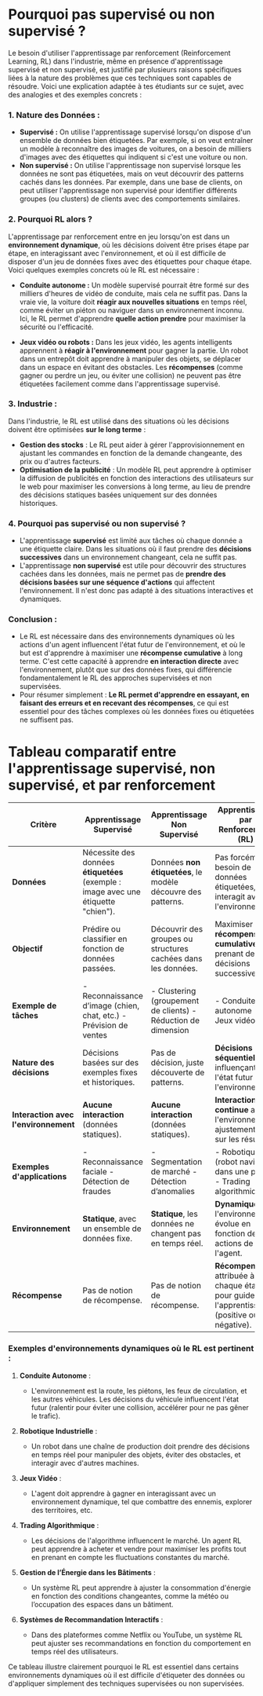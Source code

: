 # Pourquoi pas supervisé ou non supervisé ?

Le besoin d'utiliser l'apprentissage par renforcement (Reinforcement Learning, RL) dans l'industrie, même en présence d'apprentissage supervisé et non supervisé, est justifié par plusieurs raisons spécifiques liées à la nature des problèmes que ces techniques sont capables de résoudre. Voici une explication adaptée à tes étudiants sur ce sujet, avec des analogies et des exemples concrets :

### 1. **Nature des Données :**
   - **Supervisé :** On utilise l'apprentissage supervisé lorsqu'on dispose d'un ensemble de données bien étiquetées. Par exemple, si on veut entraîner un modèle à reconnaître des images de voitures, on a besoin de milliers d'images avec des étiquettes qui indiquent si c'est une voiture ou non.
   - **Non supervisé :** On utilise l'apprentissage non supervisé lorsque les données ne sont pas étiquetées, mais on veut découvrir des patterns cachés dans les données. Par exemple, dans une base de clients, on peut utiliser l'apprentissage non supervisé pour identifier différents groupes (ou clusters) de clients avec des comportements similaires.

### 2. **Pourquoi RL alors ?**
   L'apprentissage par renforcement entre en jeu lorsqu'on est dans un **environnement dynamique**, où les décisions doivent être prises étape par étape, en interagissant avec l'environnement, et où il est difficile de disposer d'un jeu de données fixes avec des étiquettes pour chaque étape. Voici quelques exemples concrets où le RL est nécessaire :
   
   - **Conduite autonome :** Un modèle supervisé pourrait être formé sur des milliers d'heures de vidéo de conduite, mais cela ne suffit pas. Dans la vraie vie, la voiture doit **réagir aux nouvelles situations** en temps réel, comme éviter un piéton ou naviguer dans un environnement inconnu. Ici, le RL permet d'apprendre **quelle action prendre** pour maximiser la sécurité ou l'efficacité.
   
   - **Jeux vidéo ou robots :** Dans les jeux vidéo, les agents intelligents apprennent à **réagir à l'environnement** pour gagner la partie. Un robot dans un entrepôt doit apprendre à manipuler des objets, se déplacer dans un espace en évitant des obstacles. Les **récompenses** (comme gagner ou perdre un jeu, ou éviter une collision) ne peuvent pas être étiquetées facilement comme dans l'apprentissage supervisé.

### 3. **Industrie :**
   Dans l'industrie, le RL est utilisé dans des situations où les décisions doivent être optimisées **sur le long terme** :
   - **Gestion des stocks** : Le RL peut aider à gérer l'approvisionnement en ajustant les commandes en fonction de la demande changeante, des prix ou d'autres facteurs.
   - **Optimisation de la publicité** : Un modèle RL peut apprendre à optimiser la diffusion de publicités en fonction des interactions des utilisateurs sur le web pour maximiser les conversions à long terme, au lieu de prendre des décisions statiques basées uniquement sur des données historiques.

### 4. **Pourquoi pas supervisé ou non supervisé ?**
   - L'apprentissage **supervisé** est limité aux tâches où chaque donnée a une étiquette claire. Dans les situations où il faut prendre des **décisions successives** dans un environnement changeant, cela ne suffit pas.
   - L'apprentissage **non supervisé** est utile pour découvrir des structures cachées dans les données, mais ne permet pas de **prendre des décisions basées sur une séquence d'actions** qui affectent l'environnement. Il n'est donc pas adapté à des situations interactives et dynamiques.

### Conclusion :

- Le RL est nécessaire dans des environnements dynamiques où les actions d'un agent influencent l'état futur de l'environnement, et où le but est d'apprendre à maximiser une **récompense cumulative** à long terme. C'est cette capacité à apprendre **en interaction directe** avec l'environnement, plutôt que sur des données fixes, qui différencie fondamentalement le RL des approches supervisées et non supervisées.
- Pour résumer simplement : **Le RL permet d'apprendre en essayant, en faisant des erreurs et en recevant des récompenses**, ce qui est essentiel pour des tâches complexes où les données fixes ou étiquetées ne suffisent pas.




# Tableau comparatif entre l'apprentissage supervisé, non supervisé, et par renforcement



| **Critère**                        | **Apprentissage Supervisé**                                  | **Apprentissage Non Supervisé**                              | **Apprentissage par Renforcement (RL)**                       |
|------------------------------------|-------------------------------------------------------------|-------------------------------------------------------------|-------------------------------------------------------------|
| **Données**                        | Nécessite des données **étiquetées** (exemple : image avec une étiquette "chien"). | Données **non étiquetées**, le modèle découvre des patterns. | Pas forcément besoin de données étiquetées, interagit avec l'environnement. |
| **Objectif**                       | Prédire ou classifier en fonction de données passées.         | Découvrir des groupes ou structures cachées dans les données. | Maximiser une **récompense cumulative** en prenant des décisions successives. |
| **Exemple de tâches**              | - Reconnaissance d’image (chien, chat, etc.)                 - Prévision de ventes                                      | - Clustering (groupement de clients)                         - Réduction de dimension                                      | - Conduite autonome                                           - Jeux vidéo                                                      |
| **Nature des décisions**           | Décisions basées sur des exemples fixes et historiques.       | Pas de décision, juste découverte de patterns.               | **Décisions séquentielles** influençant l'état futur de l'environnement.    |
| **Interaction avec l'environnement**| **Aucune interaction** (données statiques).                  | **Aucune interaction** (données statiques).                  | **Interaction continue** avec l'environnement, ajustement basé sur les résultats. |
| **Exemples d'applications**        | - Reconnaissance faciale                                     - Détection de fraudes                                      | - Segmentation de marché                                     - Détection d’anomalies                                       | - Robotique (robot naviguant dans une pièce)                  - Trading algorithmique                                          |
| **Environnement**                 | **Statique**, avec un ensemble de données fixe.               | **Statique**, les données ne changent pas en temps réel.      | **Dynamique**, l'environnement évolue en fonction des actions de l'agent.  |
| **Récompense**                     | Pas de notion de récompense.                                 | Pas de notion de récompense.                                 | **Récompense** attribuée à chaque étape pour guider l'apprentissage (positive ou négative). |

### Exemples d'**environnements dynamiques** où le RL est pertinent :
1. **Conduite Autonome** : 
   - L'environnement est la route, les piétons, les feux de circulation, et les autres véhicules. Les décisions du véhicule influencent l'état futur (ralentir pour éviter une collision, accélérer pour ne pas gêner le trafic).

2. **Robotique Industrielle** :
   - Un robot dans une chaîne de production doit prendre des décisions en temps réel pour manipuler des objets, éviter des obstacles, et interagir avec d'autres machines.

3. **Jeux Vidéo** : 
   - L'agent doit apprendre à gagner en interagissant avec un environnement dynamique, tel que combattre des ennemis, explorer des territoires, etc.

4. **Trading Algorithmique** : 
   - Les décisions de l'algorithme influencent le marché. Un agent RL peut apprendre à acheter et vendre pour maximiser les profits tout en prenant en compte les fluctuations constantes du marché.

5. **Gestion de l’Énergie dans les Bâtiments** :
   - Un système RL peut apprendre à ajuster la consommation d'énergie en fonction des conditions changeantes, comme la météo ou l’occupation des espaces dans un bâtiment.

6. **Systèmes de Recommandation Interactifs** :
   - Dans des plateformes comme Netflix ou YouTube, un système RL peut ajuster ses recommandations en fonction du comportement en temps réel des utilisateurs.

Ce tableau illustre clairement pourquoi le RL est essentiel dans certains environnements dynamiques où il est difficile d'étiqueter des données ou d'appliquer simplement des techniques supervisées ou non supervisées.
